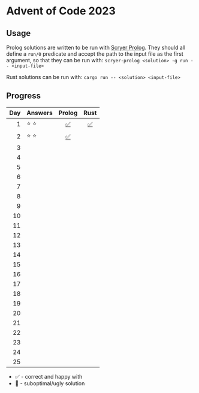 # Advent of Code 2023

## Usage

Prolog solutions are written to be run with [Scryer Prolog](https://github.com/mthom/scryer-prolog). They should all define a `run/0` predicate and accept the path to the input file as the first argument, so that they can be run with: `scryer-prolog <solution> -g run -- <input-file>`

Rust solutions can be run with: `cargo run -- <solution> <input-file>`

## Progress

|  Day | Answers       |              Prolog               |               Rust                |
| ---: | ------------- | :-------------------------------: | :-------------------------------: |
|    1 | :star: :star: | [:white_check_mark:](src/day1.pl) | [:white_check_mark:](src/day1.rs) |
|    2 | :star: :star: | [:white_check_mark:](src/day2.pl) |                                   |
|    3 |               |                                   |                                   |
|    4 |               |                                   |                                   |
|    5 |               |                                   |                                   |
|    6 |               |                                   |                                   |
|    7 |               |                                   |                                   |
|    8 |               |                                   |                                   |
|    9 |               |                                   |                                   |
|   10 |               |                                   |                                   |
|   11 |               |                                   |                                   |
|   12 |               |                                   |                                   |
|   13 |               |                                   |                                   |
|   14 |               |                                   |                                   |
|   15 |               |                                   |                                   |
|   16 |               |                                   |                                   |
|   17 |               |                                   |                                   |
|   18 |               |                                   |                                   |
|   19 |               |                                   |                                   |
|   20 |               |                                   |                                   |
|   21 |               |                                   |                                   |
|   22 |               |                                   |                                   |
|   23 |               |                                   |                                   |
|   24 |               |                                   |                                   |
|   25 |               |                                   |                                   |

- :white_check_mark: - correct and happy with
- :thinking: - suboptimal/ugly solution
